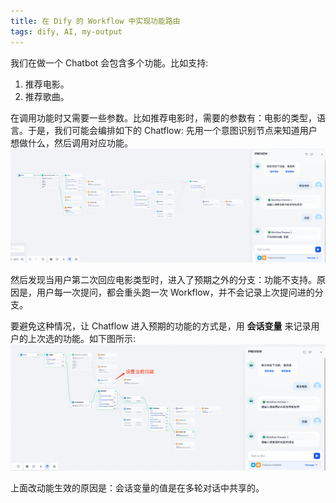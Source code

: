 ```yaml
---
title: 在 Dify 的 Workflow 中实现功能路由
tags: dify, AI, my-output
---
```


我们在做一个 Chatbot 会包含多个功能。比如支持:
1. 推荐电影。
2. 推荐歌曲。

在调用功能时又需要一些参数。比如推荐电影时，需要的参数有：电影的类型，语言。于是，我们可能会编排如下的 Chatflow: 先用一个意图识别节点来知道用户想做什么，然后调用对应功能。
![to wrong route](../../media/d/dify-workflow-action-route-to-wrong-route.jpg)

然后发现当用户第二次回应电影类型时，进入了预期之外的分支：功能不支持。原因是，用户每一次提问，都会重头跑一次 Workflow，并不会记录上次提问进的分支。

要避免这种情况，让 Chatflow 进入预期的功能的方式是，用 **会话变量** 来记录用户的上次选的功能。如下图所示:
![to right route](../../media/d/dify-workflow-action-route-to-right-route.jpg.jpg)

上面改动能生效的原因是：会话变量的值是在多轮对话中共享的。
